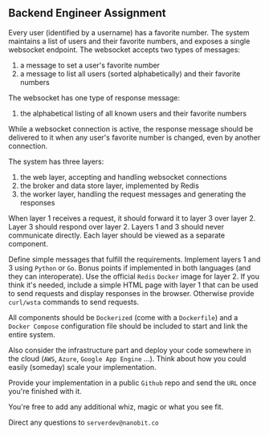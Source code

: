 ## Backend Engineer Assignment

Every user (identified by a username) has a favorite number. The system maintains a list of users and their favorite numbers, and exposes a single websocket endpoint. The websocket accepts two types of messages:

1. a message to set a user's favorite number
2. a message to list all users (sorted alphabetically) and their favorite numbers

The websocket has one type of response message:

1. the alphabetical listing of all known users and their favorite numbers

While a websocket connection is active, the response message should be delivered to it when any user's favorite number is changed, even by another connection.

The system has three layers:

1. the web layer, accepting and handling websocket connections
2. the broker and data store layer, implemented by Redis
3. the worker layer, handling the request messages and generating the responses

When layer 1 receives a request, it should forward it to layer 3 over layer 2. Layer 3 should respond over layer 2. Layers 1 and 3 should never communicate directly. Each layer should be viewed as a separate component.

Define simple messages that fulfill the requirements. Implement layers 1 and 3 using `Python` or `Go`. Bonus points if implemented in both languages (and they can interoperate). Use the official `Redis` `Docker` image for layer 2. If you think it's needed, include a simple HTML page with layer 1 that can be used to send requests and display responses in the browser. Otherwise provide `curl/wsta` commands to send requests.

All components should be `Dockerized` (come with a `Dockerfile`) and a `Docker Compose` configuration file should be included to start and link the entire system.

Also consider the infrastructure part and deploy your code somewhere in the cloud (`AWS`, `Azure`, `Google App Engine` ...). Think about how you could easily (someday) scale your implementation. 

Provide your implementation in a public `Github` repo and send the `URL` once you're finished with it.

You're free to add any additional whiz, magic or what you see fit.

Direct any questions to `serverdev@nanobit.co`